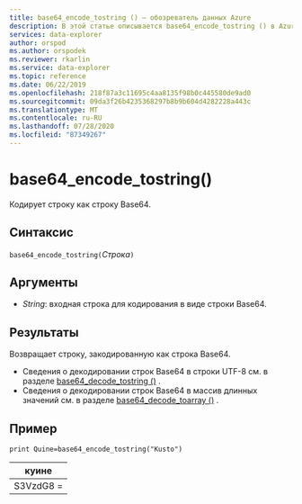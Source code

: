 ```yaml
---
title: base64_encode_tostring () — обозреватель данных Azure
description: В этой статье описывается base64_encode_tostring () в Azure обозреватель данных.
services: data-explorer
author: orspod
ms.author: orspodek
ms.reviewer: rkarlin
ms.service: data-explorer
ms.topic: reference
ms.date: 06/22/2019
ms.openlocfilehash: 218f87a3c11695c4aa8135f98b0c445580de9ad0
ms.sourcegitcommit: 09da3f26b4235368297b8b9b604d4282228a443c
ms.translationtype: MT
ms.contentlocale: ru-RU
ms.lasthandoff: 07/28/2020
ms.locfileid: "87349267"
---
```

# <a name="base64_encode_tostring"></a>base64_encode_tostring()

Кодирует строку как строку Base64.

## <a name="syntax"></a>Синтаксис

`base64_encode_tostring(`*Строка*`)`

## <a name="arguments"></a>Аргументы

* *String*: входная строка для кодирования в виде строки Base64.

## <a name="returns"></a>Результаты

Возвращает строку, закодированную как строка Base64.

* Сведения о декодировании строк Base64 в строки UTF-8 см. в разделе [base64_decode_tostring ()](base64_decode_tostringfunction.md) .
* Сведения о декодировании строк Base64 в массив длинных значений см. в разделе [base64_decode_toarray ()](base64_decode_toarrayfunction.md) .


## <a name="example"></a>Пример

<!-- csl: https://help.kusto.windows.net:443/Samples -->
```kusto
print Quine=base64_encode_tostring("Kusto")
```

|куине   |
|--------|
|S3VzdG8 =|

